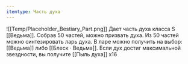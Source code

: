 ```yaml
---
itemtype: Часть духа
---
```

![[Temp/Placeholder_Bestiary_Part.png]]
Дает часть духа класса S [[Ведьма]]. Собрав 50 частей, можно призвать духа. Из 50 частей можно синтезировать ларь духа. В ларе можно получить на выбор: [[Ведьма]] либо [[Блеск · Ведьма]]. Если дух достиг максимальной звездности, вы получите [[Пыль духа]] х16
